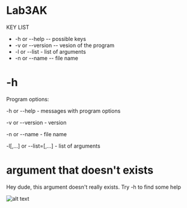 # Lab3AK

KEY LIST
  - -h or --help -- possible keys  
  - -v or --version -- vesion of the program
  - -l or --list - list of arguments
  - -n or --name -- file name
  
# -h
Program options: 

  -h or --help                          - messages with program options

  -v or --version                       - version

  -n or --name                          - file name

  -l[<val1>,...] or --list=[<num1>,...] - list of arguments

# argument that doesn't exists

Hey dude, this argument doesn't really exists. Try -h to find some help

![alt text](https://github.com/Minush-usl/Lab3AK/blob/main/keys.png?raw=true)
